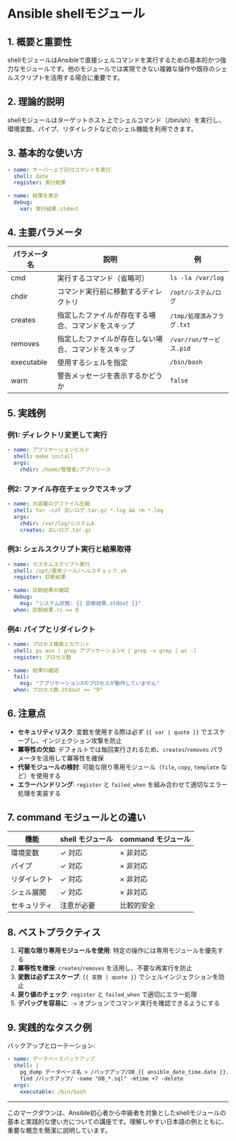 # Ansible shellモジュール

## 1. 概要と重要性

shellモジュールはAnsibleで直接シェルコマンドを実行するための基本的かつ強力なモジュールです。他のモジュールでは実現できない複雑な操作や既存のシェルスクリプトを活用する場合に重要です。

## 2. 理論的説明

shellモジュールはターゲットホスト上でシェルコマンド（/bin/sh）を実行し、環境変数、パイプ、リダイレクトなどのシェル機能を利用できます。

## 3. 基本的な使い方

```yaml
- name: サーバー上で日付コマンドを実行
  shell: date
  register: 実行結果
  
- name: 結果を表示
  debug:
    var: 実行結果.stdout
```

## 4. 主要パラメータ

| パラメータ名 | 説明 | 例 |
|------------|------|-----|
| cmd | 実行するコマンド（省略可） | `ls -la /var/log` |
| chdir | コマンド実行前に移動するディレクトリ | `/opt/システム/ログ` |
| creates | 指定したファイルが存在する場合、コマンドをスキップ | `/tmp/処理済みフラグ.txt` |
| removes | 指定したファイルが存在しない場合、コマンドをスキップ | `/var/run/サービス.pid` |
| executable | 使用するシェルを指定 | `/bin/bash` |
| warn | 警告メッセージを表示するかどうか | `false` |

## 5. 実践例

### 例1: ディレクトリ変更して実行

```yaml
- name: アプリケーションビルド
  shell: make install
  args:
    chdir: /home/管理者/アプリソース
```

### 例2: ファイル存在チェックでスキップ

```yaml
- name: 大容量ログファイル圧縮
  shell: tar -czf 古いログ.tar.gz *.log && rm *.log
  args:
    chdir: /var/log/システムA
    creates: 古いログ.tar.gz
```

### 例3: シェルスクリプト実行と結果取得

```yaml
- name: カスタムスクリプト実行
  shell: /opt/運用ツール/ヘルスチェック.sh
  register: 診断結果
  
- name: 診断結果の確認
  debug:
    msg: "システム状態: {{ 診断結果.stdout }}"
  when: 診断結果.rc == 0
```

### 例4: パイプとリダイレクト

```yaml
- name: プロセス検索とカウント
  shell: ps aux | grep アプリケーションX | grep -v grep | wc -l
  register: プロセス数
  
- name: 結果の確認
  fail:
    msg: "アプリケーションXのプロセスが動作していません"
  when: プロセス数.stdout == "0"
```

## 6. 注意点

- **セキュリティリスク**: 変数を使用する際は必ず `{{ var | quote }}` でエスケープし、インジェクション攻撃を防止
- **冪等性の欠如**: デフォルトでは毎回実行されるため、`creates`/`removes` パラメータを活用して冪等性を確保
- **代替モジュールの検討**: 可能な限り専用モジュール（`file`, `copy`, `template` など）を使用する
- **エラーハンドリング**: `register` と `failed_when` を組み合わせて適切なエラー処理を実装する

## 7. command モジュールとの違い

| 機能 | shell モジュール | command モジュール |
|-----|----------------|------------------|
| 環境変数 | ✓ 対応 | × 非対応 |
| パイプ | ✓ 対応 | × 非対応 |
| リダイレクト | ✓ 対応 | × 非対応 |
| シェル展開 | ✓ 対応 | × 非対応 |
| セキュリティ | 注意が必要 | 比較的安全 |

## 8. ベストプラクティス

1. **可能な限り専用モジュールを使用**: 特定の操作には専用モジュールを優先する
2. **冪等性を確保**: `creates`/`removes` を活用し、不要な再実行を防止
3. **変数は必ずエスケープ**: `{{ 変数 | quote }}` でシェルインジェクションを防止
4. **戻り値のチェック**: `register` と `failed_when` で適切にエラー処理
5. **デバッグを容易に**: `-v` オプションでコマンド実行を確認できるようにする

## 9. 実践的なタスク例

バックアップとローテーション:

```yaml
- name: データベースバックアップ
  shell: |
    pg_dump データベース名 > /バックアップ/DB_{{ ansible_date_time.date }}.sql
    find /バックアップ/ -name "DB_*.sql" -mtime +7 -delete
  args:
    executable: /bin/bash
```

---

このマークダウンは、Ansible初心者から中級者を対象としたshellモジュールの基本と実践的な使い方についての講座です。理解しやすい日本語の例とともに、重要な概念を簡潔に説明しています。
